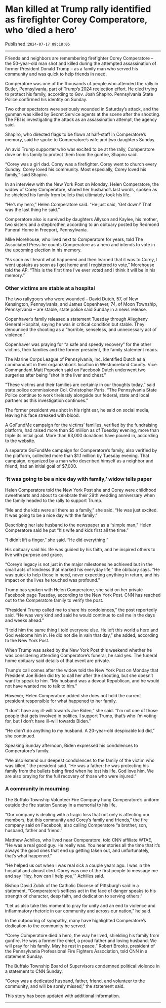 # Man killed at Trump rally identified as firefighter Corey Comperatore, who ‘died a hero’

Published :`2024-07-17 09:18:06`

---

Friends and neighbors are remembering firefighter Corey Comperatore – the 50-year-old man shot and killed during the attempted assassination of former President Donald Trump – as a family man who served his community and was quick to help friends in need.

Comperatore was one of the thousands of people who attended the rally in Butler, Pennsylvania, part of Trump’s 2024 reelection effort. He died trying to protect his family, according to Gov. Josh Shapiro. Pennsylvania State Police confirmed his identity on Sunday.

Two other spectators were seriously wounded in Saturday’s attack, and the gunman was killed by Secret Service agents at the scene after the shooting. The FBI is investigating the attack as an assassination attempt, the agency said.

Shapiro, who directed flags to be flown at half-staff in Comperatore’s memory, said he spoke to Comperatore’s wife and two daughters Sunday.

An avid Trump supporter who was excited to be at the rally, Comperatore dove on his family to protect them from the gunfire, Shapiro said.

“Corey was a girl dad. Corey was a firefighter. Corey went to church every Sunday. Corey loved his community. Most especially, Corey loved his family,” said Shapiro.

In an interview with the New York Post on Monday, Helen Comperatore, the widow of Corey Comperatore, shared her husband’s last words, spoken as he shielded his family from bullets that ultimately took his life.

“He’s my hero,” Helen Comperatore said. “He just said, ‘Get down!’ That was the last thing he said.”

Comperatore also is survived by daughters Allyson and Kaylee, his mother, two sisters and a stepbrother, according to an obituary posted by Redmond Funeral Home in Freeport, Pennsylvania.

Mike Morehouse, who lived next to Comperatore for years, told The Associated Press he counts Comperatore as a hero and intends to vote in the upcoming election in his memory.

“As soon as I heard what happened and then learned that it was to Corey, I went upstairs as soon as I got home and I registered to vote,” Morehouse told the AP. “This is the first time I’ve ever voted and I think it will be in his memory.”

### Other victims are stable at a hospital

The two rallygoers who were wounded – David Dutch, 57, of New Kensington, Pennsylvania, and James Copenhaver, 74, of Moon Township, Pennsylvania – are stable, state police said Sunday in a news release.

Copenhaver’s family released a statement Tuesday through Allegheny General Hospital, saying he was in critical condition but stable. They denounced the shooting as a “horrible, senseless, and unnecessary act of violence.”

Copenhaver was praying for “a safe and speedy recovery” for the other victims, their families and the former president, the family statement reads.

The Marine Corps League of Pennsylvania, Inc. identified Dutch as a commandant in their organization’s location in Westmoreland County. Vice Commandant Matt Popovich said on Facebook Dutch underwent two surgeries after being “shot in the liver and chest.”

“These victims and their families are certainly in our thoughts today,” said state police commissioner Col. Christopher Paris. “The Pennsylvania State Police continue to work tirelessly alongside our federal, state and local partners as this investigation continues.”

The former president was shot in his right ear, he said on social media, leaving his face streaked with blood.

A GoFundMe campaign for the victims’ families, verified by the fundraising platform, had raised more than $5 million as of Tuesday evening, more than triple its initial goal. More than 63,000 donations have poured in, according to the website.

A separate GoFundMe campaign for Comperatore’s family, also verified by the platform, collected more than $1.1 million by Tuesday evening. That campaign, organized by a man who described himself as a neighbor and friend, had an initial goal of $7,000.

### ‘It was going to be a nice day with family,’ widow tells paper

Helen Comperatore told the New York Post she and Corey were childhood sweethearts and about to celebrate their 29th wedding anniversary when the family headed to the rally to support Trump.

“Me and the kids were all there as a family,” she said. “He was just excited. It was going to be a nice day with the family.”

Describing her late husband to the newspaper as a “simple man,” Helen Comperatore said he put “his wife and kids first all the time.”

“I didn’t lift a finger,” she said. “He did everything.”

His obituary said his life was guided by his faith, and he inspired others to live with purpose and grace.

“Corey’s legacy is not just in the major milestones he achieved but in the small acts of kindness that marked his everyday life,” the obituary says. “He was quick to help those in need, never expecting anything in return, and his impact on the lives he touched was profound.”

Trump has spoken with Helen Comperatore, she said on her private Facebook page Tuesday, according to the New York Post. CNN has reached out to the Comperatore family to verify the post.

“President Trump called me to share his condolences,” the post reportedly said. “He was very kind and said he would continue to call me in the days and weeks ahead.”

“I told him the same thing I told everyone else. He left this world a hero and God welcome him in. He did not die in vain that day,” she added, according to the New York Post.

When Trump was asked by the New York Post this weekend whether he was considering attending Comperatore’s funeral, he said yes. The funeral home obituary said details of that event are private.

Trump’s call comes after the widow told the New York Post on Monday that President Joe Biden did try to call her after the shooting, but she doesn’t want to speak to him. “My husband was a devout Republican, and he would not have wanted me to talk to him.”

However, Helen Comperatore added she does not hold the current president responsible for what happened to her family.

“I don’t have any ill-will towards Joe Biden,” she said. “I’m not one of those people that gets involved in politics. I support Trump, that’s who I’m voting for, but I don’t have ill-will towards Biden.”

“He didn’t do anything to my husband. A 20-year-old despicable kid did,” she continued.

Speaking Sunday afternoon, Biden expressed his condolences to Comperatore’s family.

“We also extend our deepest condolences to the family of the victim who was killed,” the president said. “He was a father; he was protecting his family from the bullets being fired when he lost his life. God love him. We are also praying for the full recovery of those who were injured.”

### A community in mourning

The Buffalo Township Volunteer Fire Company hung Comperatore’s uniform outside the fire station Sunday in a memorial to his life.

“Our company is dealing with a tragic loss that not only is affecting our members, but this community and Corey’s family and friends,” the fire company said on Facebook, also calling Comperatore “a brother, son, husband, father and friend.”

Matthew Achilles, who lived near Comperatore, told CNN affiliate WTAE, “He was a real good guy. He really was. You hear stories all the time that it’s always the good ones that end up getting taken out, and unfortunately, that’s what happened.”

“He helped us out when I was real sick a couple years ago. I was in the hospital and almost died. Corey was one of the first people to message me and say ‘Hey, how can I help you,’” Achilles said.

Bishop David Zubik of the Catholic Diocese of Pittsburgh said in a statement, “Comperatore’s selfless act in the face of danger speaks to his strength of character, deep faith, and dedication to serving others.”

“Let us also take this moment to pray for unity and an end to violence and inflammatory rhetoric in our community and across our nation,” he said.

In the outpouring of sympathy, many have highlighted Comperatore’s dedication to the community he served.

“Corey Comperatore died a hero, the way he lived, shielding his family from gunfire. He was a former fire chief, a proud father and loving husband. We will pray for his family. May he rest in peace,” Robert Brooks, president of the Pennsylvania Professional Fire Fighters Association, told CNN in a statement Sunday.

The Buffalo Township Board of Supervisors condemned political violence in a statement to CNN Sunday.

“Corey was a dedicated husband, father, friend, and volunteer to the community, and will be sorely missed,” the statement said.

This story has been updated with additional information.

---

